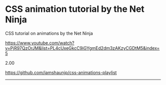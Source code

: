# CSS animation tutorial by the Net Ninja

CSS tutorial on animations by the Net Ninja

https://www.youtube.com/watch?v=PjR97QzOrJM&list=PL4cUxeGkcC9iGYgmEd2dm3zAKzyCGDtM5&index=5

2.00

https://github.com/iamshaunjp/css-animations-playlist

___




